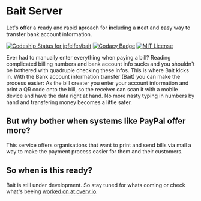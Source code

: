 # Bait Server
**L**et's **o**ffer a **r**eady and **r**apid **a**proach for **i**ncluding a **n**eat and **e**asy way to transfer bank account information.

[ ![Codeship Status for jpfeifer/bait](https://codeship.com/projects/736e0100-ada6-0133-7b4c-0a6881923421/status?branch=develop)](https://codeship.com/projects/132089) [![Codacy Badge](https://api.codacy.com/project/badge/grade/e95bfbfd04d74bb5803a174728c3f5ba)](https://www.codacy.com/app/johaennes-pfeifer/bait) [![MIT License](http://img.shields.io/badge/license-MIT-green.svg) ](https://github.com/mockito/mockito/blob/master/LICENSE)

Ever had to manually enter everything when paying a bill? Reading complicated billing numbers and bank account info sucks and you shouldn't be bothered with quadruple checking these infos. This is where Bait kicks in. With the Bank account information transfer (Bait) you can make the process easier: As the bill creater you enter your account information and print a QR code onto the bill, so the receiver can scan it with a mobile device and have the data right at hand. No more nasty typing in numbers by hand and transfering money becomes a little safer. 

## But why bother when systems like PayPal offer more?

This service offers organisations that want to print and send bills via mail a way to make the payment process easier for them and their customers.

## So when is this ready?

Bait is still under development. So stay tuned for whats coming or check what's beeing [worked on at overv.io](https://overv.io/workspace/jpfeifer/helpful-albatross/board/).
